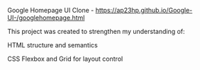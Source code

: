 Google Homepage UI Clone -
https://ap23hp.github.io/Google-UI-/googlehomepage.html


This project was created to strengthen my understanding of:

HTML structure and semantics

CSS Flexbox and Grid for layout control
